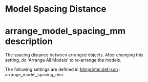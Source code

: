 # Model Spacing Distance


# arrange_model_spacing_mm description
The spacing distance between arranged objects. After changing this setting, do 'Arrange All Models' to re-arrange the models.

The following settings are defined in [fdmprinter.def.json](https://github.com/smartavionics/Cura/blob/mb-master/resources/definitions/fdmprinter.def.json) : arrange_model_spacing_mm.

